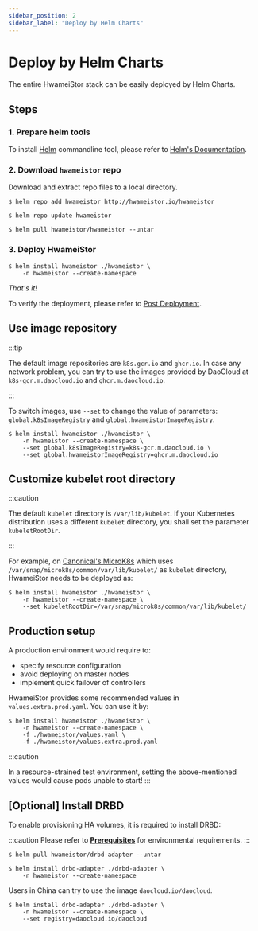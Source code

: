 ```yaml
---
sidebar_position: 2
sidebar_label: "Deploy by Helm Charts"
---
```


# Deploy by Helm Charts

The entire HwameiStor stack can be easily deployed by Helm Charts.

## Steps

### 1. Prepare helm tools

To install [Helm](https://helm.sh/) commandline tool, please refer to
[Helm's Documentation](https://helm.sh/docs/).

### 2. Download `hwameistor` repo

Download and extract repo files to a local directory.

```console
$ helm repo add hwameistor http://hwameistor.io/hwameistor

$ helm repo update hwameistor

$ helm pull hwameistor/hwameistor --untar
```

### 3. Deploy HwameiStor

```console
$ helm install hwameistor ./hwameistor \
    -n hwameistor --create-namespace
```

*That's it!*

To verify the deployment, please refer to [Post Deployment](./post_check.md).

## Use image repository

:::tip

The default image repositories are `k8s.gcr.io` and `ghcr.io`.
In case any network problem, you can try to use the images provided by DaoCloud
at `k8s-gcr.m.daocloud.io` and `ghcr.m.daocloud.io`.

:::

To switch images, use `--set` to change the value of parameters:
`global.k8sImageRegistry` and `global.hwameistorImageRegistry`.

```console
$ helm install hwameistor ./hwameistor \
    -n hwameistor --create-namespace \
    --set global.k8sImageRegistry=k8s-gcr.m.daocloud.io \
    --set global.hwameistorImageRegistry=ghcr.m.daocloud.io
```

## Customize kubelet root directory

:::caution

The default `kubelet` directory is `/var/lib/kubelet`.
If your Kubernetes distribution uses a different `kubelet` directory,
you shall set the parameter `kubeletRootDir`.

:::

For example, on [Canonical's MicroK8s](https://microk8s.io/) which uses
`/var/snap/microk8s/common/var/lib/kubelet/` as `kubelet` directory, HwameiStor needs to be deployed as:

```console
$ helm install hwameistor ./hwameistor \
    -n hwameistor --create-namespace \
    --set kubeletRootDir=/var/snap/microk8s/common/var/lib/kubelet/
```

## Production setup

A production environment would require to:

- specify resource configuration
- avoid deploying on master nodes
- implement quick failover of controllers

HwameiStor provides some recommended values in `values.extra.prod.yaml`.
You can use it by:

```console
$ helm install hwameistor ./hwameistor \
    -n hwameistor --create-namespace \
    -f ./hwameistor/values.yaml \
    -f ./hwameistor/values.extra.prod.yaml
```

:::caution

In a resource-strained test environment, setting the above-mentioned values would
cause pods unable to start!
:::

## [Optional] Install DRBD

To enable provisioning HA volumes, it is required to install DRBD:

:::caution
Please refer to [**Prerequisites**](./prereq.md) for environmental requirements.
:::

```console
$ helm pull hwameistor/drbd-adapter --untar

$ helm install drbd-adapter ./drbd-adapter \
    -n hwameistor --create-namespace
```

Users in China can try to use the image `daocloud.io/daocloud`.

```console
$ helm install drbd-adapter ./drbd-adapter \
    -n hwameistor --create-namespace \
    --set registry=daocloud.io/daocloud
```
